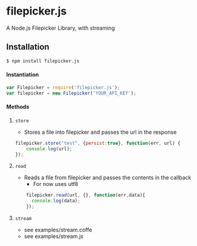 filepicker.js
===============

A Node.js Filepicker Library, with streaming

Installation
-------------

``` bash
$ npm install filepicker.js
```

#### Instantiation

``` javascript
var Filepicker = require('filepicker.js');
var filepicker = new Filepicker('YOUR_API_KEY');
```

#### Methods

1. `store`
	* Stores a file into filepicker and passes the url in the response

	``` javascript
	filepicker.store("test", {persist:true}, function(err, url) {
		console.log(url);
	});
	```

2. `read`
	* Reads a file from filepicker and passes the contents in the callback
        * For now uses utf8

	``` javascript
        filepicker.read(url, {}, function(err,data){
          console.log(data);
        });
	```

3. `stream`
	* see examples/stream.coffe
	* see examples/stream.js